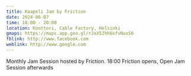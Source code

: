 ```yaml
---
title: Kaapeli Jam by Friction
date: 2024-06-07
time: 18:00 - 20:00
location: Konttori, Cable Factory, Helsinki
gmaps: https://maps.app.goo.gl/rJxX52hhUxfvNuxS6
fblink: http://www.facebook.com
weblink: http://www.google.com
--- 
```

Monthly Jam Session hosted by Friction. 18:00 Friction opens, Open Jam Session afterwards